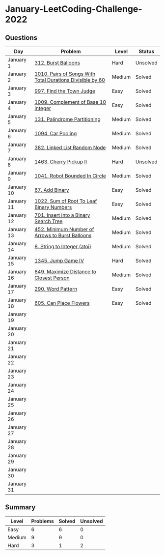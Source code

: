 # January-LeetCoding-Challenge-2022

## Questions
| Day | Problem | Level | Status |
| --- | --- | --- | --- |
| January 1 | [312. Burst Balloons](https://leetcode.com/problems/burst-balloons/) | Hard | Unsolved |
| January 2 | [1010. Pairs of Songs With Total Durations Divisible by 60](https://leetcode.com/problems/pairs-of-songs-with-total-durations-divisible-by-60/) | Medium | Solved |
| January 3 | [997. Find the Town Judge](https://leetcode.com/problems/find-the-town-judge/) | Easy | Solved |
| January 4 | [1009. Complement of Base 10 Integer](https://leetcode.com/problems/complement-of-base-10-integer/) | Easy | Solved |
| January 5 | [131. Palindrome Partitioning](https://leetcode.com/problems/palindrome-partitioning/) | Medium | Solved |
| January 6 | [1094. Car Pooling](https://leetcode.com/problems/car-pooling/) | Medium | Solved|
| January 7 | [382. Linked List Random Node](https://leetcode.com/problems/linked-list-random-node/) | Medium | Solved |
| January 8 | [1463. Cherry Pickup II](https://leetcode.com/problems/cherry-pickup-ii/) | Hard | Unsolved |
| January 9 | [1041. Robot Bounded In Circle](https://leetcode.com/problems/robot-bounded-in-circle/) | Medium | Solved |
| January 10 | [67. Add Binary](https://leetcode.com/problems/add-binary/) | Easy | Solved |
| January 11 | [1022. Sum of Root To Leaf Binary Numbers](https://leetcode.com/problems/sum-of-root-to-leaf-binary-numbers/) | Easy | Solved |
| January 12 | [701. Insert into a Binary Search Tree](https://leetcode.com/problems/insert-into-a-binary-search-tree/) | Medium | Solved |
| January 13 | [452. Minimum Number of Arrows to Burst Balloons](https://leetcode.com/problems/minimum-number-of-arrows-to-burst-balloons/) | Medium | Solved |
| January 14 | [8. String to Integer (atoi)](https://leetcode.com/problems/string-to-integer-atoi/) | Medium | Solved |
| January 15 | [1345. Jump Game IV](https://leetcode.com/problems/jump-game-iv/) | Hard | Solved |
| January 16 | [849. Maximize Distance to Closest Person](https://leetcode.com/problems/maximize-distance-to-closest-person/) | Medium | Solved |
| January 17 | [290. Word Pattern](https://leetcode.com/problems/word-pattern/) | Easy | Solved |
| January 18 | [605. Can Place Flowers](https://leetcode.com/problems/can-place-flowers/) | Easy | Solved |
| January 19 | []() | | |
| January 20 | []() | | |
| January 21 | []() | | |
| January 22 | []() | | |
| January 23 | []() | | |
| January 24 | []() | | |
| January 25 | []() | | |
| January 26 | []() | | |
| January 27 | []() | | |
| January 28 | []() | | |
| January 29 | []() | | |
| January 30 | []() | | |
| January 31 | []() | | |

## Summary
| Level  | Problems | Solved | Unsolved |
| ---    | --- | --- | --- |
| Easy   | 6 | 6 | 0 |
| Medium | 9 | 9 | 0 |
| Hard   | 3 | 1 | 2 |
